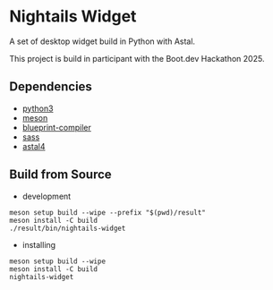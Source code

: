 # Nightails Widget

A set of desktop widget build in Python with Astal.

This project is build in participant with the Boot.dev Hackathon 2025.

## Dependencies

- [python3](https://www.python.org/)
- [meson](https://mesonbuild.com/)
- [blueprint-compiler](https://gitlab.gnome.org/GNOME/blueprint-compiler)
- [sass](https://sass-lang.com/)
- [astal4](https://aylur.github.io/astal/)

## Build from Source

- development
```
meson setup build --wipe --prefix "$(pwd)/result"
meson install -C build
./result/bin/nightails-widget
```

- installing
```
meson setup build --wipe
meson install -C build
nightails-widget
```
